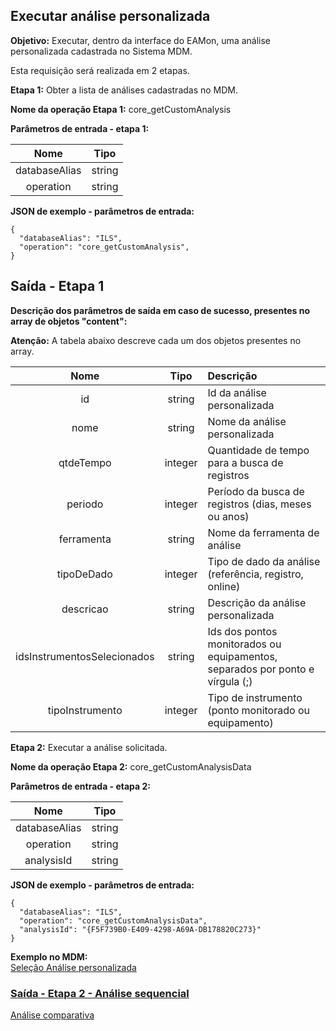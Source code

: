 ## Executar análise personalizada

**Objetivo:** Executar, dentro da interface do EAMon, uma análise personalizada cadastrada no Sistema MDM.

Esta requisição será realizada em 2 etapas.

**Etapa 1:** Obter a lista de análises cadastradas no MDM.

**Nome da operação Etapa 1:** core_getCustomAnalysis

**Parâmetros de entrada - etapa 1:**

Nome       |  Tipo
:---------:|:---------------:
databaseAlias    | string
operation        | string

**JSON de exemplo - parâmetros de entrada:**
```
{
  "databaseAlias": "ILS",
  "operation": "core_getCustomAnalysis",
}
```

## Saída - Etapa 1

**Descrição dos parâmetros de saída em caso de sucesso, presentes no array de objetos "content":**

**Atenção:** A tabela abaixo descreve cada um dos objetos presentes no array.

Nome                           |  Tipo           | Descrição
:-----------------------------:|:---------------:|:-------------
id                             | string              | Id da análise personalizada
nome                           | string              | Nome da análise personalizada
qtdeTempo                      | integer             | Quantidade de tempo para a busca de registros
periodo                        | integer             | Período da busca de registros (dias, meses ou anos)
ferramenta                     | string              | Nome da ferramenta de análise
tipoDeDado                     | integer             | Tipo de dado da análise (referência, registro, online)
descricao                      | string              | Descrição da análise personalizada
idsInstrumentosSelecionados    | string              | Ids dos pontos monitorados ou equipamentos, separados por ponto e vírgula (;)
tipoInstrumento                | integer             | Tipo de instrumento (ponto monitorado ou equipamento)

**Etapa 2:** Executar a análise solicitada.

**Nome da operação Etapa 2:** core_getCustomAnalysisData

**Parâmetros de entrada - etapa 2:**

Nome       |  Tipo
:---------:|:---------------:
databaseAlias    | string
operation        | string
analysisId       | string

**JSON de exemplo - parâmetros de entrada:**
```
{
  "databaseAlias": "ILS",
  "operation": "core_getCustomAnalysisData",
  "analysisId": "{F5F739B0-E409-4298-A69A-DB178820C273}"
}
```

**Exemplo no MDM:**\
[Seleção Análise personalizada](../images/ExecutarAnalisePersonalizada.jpg)

### [Saída - Etapa 2 - Análise sequencial](./02a_analise_personalizada_saida_sequencial.md)


[Análise comparativa](../images/AnaliseComparativa.jpg)
